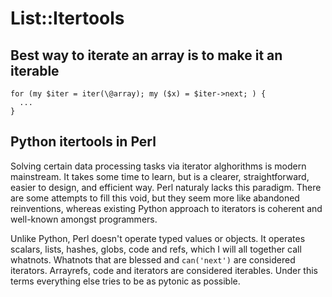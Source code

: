 # List::Itertools
## Best way to iterate an array is to make it an iterable

    for (my $iter = iter(\@array); my ($x) = $iter->next; ) {
      ...
    }

## Python itertools in Perl

Solving certain data processing tasks via iterator alghorithms is modern mainstream. It takes some time to learn, but is a clearer, straightforward, easier to design, and efficient way. Perl naturaly lacks this paradigm. There are some attempts to fill this void, but they seem more like abandoned reinventions, whereas existing Python approach to iterators is coherent and well-known amongst programmers. 

Unlike Python, Perl doesn't operate typed values or objects. 
It operates scalars, lists, hashes, globs, code and refs, which I will all together call whatnots.
Whatnots that are blessed and ```can('next')``` are considered iterators.
Arrayrefs, code and iterators are considered iterables.
Under this terms everything else tries to be as pytonic as possible.
